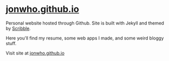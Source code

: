 [jonwho.github.io](http://jonwho.github.io)
================

Personal website hosted through Github. Site is built with Jekyll and themed by [Scribble](https://github.com/muan/scribble).

Here you'll find my resume, some web apps I made, and some weird bloggy stuff.

Visit site at [jonwho.github.io](http://jonwho.github.io)
